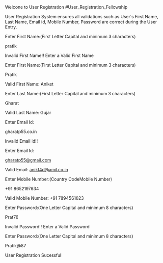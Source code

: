 Welcone to User Registration
#User_Registration_Fellowship

User Registration System ensures all validations such as User's First Name, Last Name, Email id, Mobile Number, Password are correct during the User Entry.

Enter First Name:(First Letter Capital and minimum 3 characters)

pratik

Invalid First Name!! Enter a Valid First Name

Enter First Name:(First Letter Capital and minimum 3 characters)

Pratik

Valid First Name: Aniket

Enter Last Name:(First Letter Capital and minimum 3 characters)

Gharat

Valid Last Name: Gujar

Enter Email Id:

gharatp55.co.in

Invalid Email Id!!

Enter Email Id:

gharatp55@gmail.com

Valid Email: anikf4d@amil.co.in

Enter Mobile Number:(Country CodeMobile Number)

+91 8652197634

Valid Mobile Number: +91 7894561023

Enter Password:(One Letter Capital and minimum 8 characters)

Prat76

Invalid Password!! Enter a Valid Password

Enter Password:(One Letter Capital and minimum 8 characters)

Pratik@87

User Registration Sucessful

